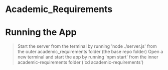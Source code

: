 # Academic_Requirements

# Running the App
> Start the server from the terminal by running 'node ./server.js' from the outer academic_requirements folder (the base repo folder)
> Open a new terminal and start the app by running 'npm start' from the inner academic-requirements folder ('cd academic-requirements')